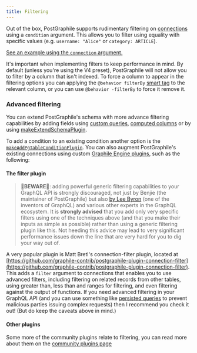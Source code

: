 ```yaml
---
title: Filtering
---
```


Out of the box, PostGraphile supports rudimentary filtering on
[connections](./connections) using a `condition` argument. This allows you to
filter using equality with specific values (e.g. `username: "Alice"` or
`category: ARTICLE`).

[See an example using the `connection` argument.](./examples/#Collections__Relation_condition)

It's important when implementing filters to keep performance in mind. By
default (unless you're using the V4 preset), PostGraphile will not allow you to
filter by a column that isn't indexed. To force a column to appear in the
filtering options you can applying the `@behavior filterBy` [smart
tag](./smart-tags) to the relevant column, or you can use `@behavior -filterBy`
to force it remove it.

### Advanced filtering

You can extend PostGraphile's schema with more advance filtering capabilities by
adding fields using [custom queries](./custom-queries),
[computed columns](./computed-columns) or by using
[makeExtendSchemaPlugin](./make-extend-schema-plugin).

To add a condition to an existing condition another option is the
[`makeAddPgTableConditionPlugin`](./make-add-pg-table-condition-plugin). You
can also augment PostGraphile's existing connections using custom [Graphile
Engine plugins](./extending-raw), such as the following:

#### The filter plugin

> 🚨**BEWARE**🚨: adding powerful generic filtering capabilities to your GraphQL
> API is strongly discouraged, not just by Benjie (the maintainer of
> PostGraphile) but also
> [by Lee Byron](https://twitter.com/leeb/status/1004655619431731200) (one of
> the inventors of GraphQL) and various other experts in the GraphQL ecosystem.
> It is **strongly advised** that you add only very specific filters using one
> of the techniques above (and that you make their inputs as simple as possible)
> rather than using a generic filtering plugin like this. Not heeding this
> advice may lead to very significant performance issues down the line that are
> very hard for you to dig your way out of.

A very popular plugin is Matt Bretl's connection-filter plugin, located at
[https://github.com/graphile-contrib/postgraphile-plugin-connection-filter](https://github.com/graphile-contrib/postgraphile-plugin-connection-filter).
This adds a `filter` argument to connections that enables you to use advanced
filters, including filtering on related records from other tables, using greater
than, less than and ranges for filtering, and even filtering against the output
of functions. If you need advanced filtering in your GraphQL API (and you can
use something like
[persisted queries](./production/#simple-query-whitelist-persisted-queries) to
prevent malicious parties issuing complex requests) then I recommend you check
it out! (But do keep the caveats above in mind.)

#### Other plugins

Some more of the community plugins relate to filtering, you can read more about
them on the [community plugins page](./community-plugins)
